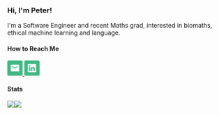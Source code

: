 <h3>Hi, I'm Peter!</h3>
<p>I'm a Software Engineer and recent Maths grad, interested in biomaths, ethical machine learning and language.</p>

<h4>How to Reach Me</h4>

<div>
	<a href="mailto:petermnhull@gmail.com?subject=GitHub%20Contact"/>
		<img src="email.png" width="35" height="35" />
	</a>
	<a href="https://www.linkedin.com/in/petermnhull/">
		<img src="linkedin.png" width="35" height="35" />
	<a/>
</div>

<!-- Stats -->
<!-- Credit to https://github.com/anuraghazra/github-readme-stats -->
<div>
	<h4>Stats</h4>
    <img align="left" src="https://github-readme-stats.vercel.app/api?username=petermnhull&count_private=true&show_icons=true&theme=default" />
    <img align="left" src="https://github-readme-stats.vercel.app/api/top-langs/?username=petermnhull&langs_count=5&theme=default" />
</div>
